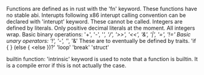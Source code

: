 Functions are defined as in rust with the 'fn' keyword. These functions have no stable abi.
Interupts following x86 interupt calling convention can be declared with 'interupt' keyword. These cannot be called.
Integers are defined by literals. Only positive decimal literals at the moment.
All integers wrap.
Basic binary operations: '+', '-', '*', '/', '>>', '<<', '&', '|', '=', '!='
Basic unary operators: '!', '-', '*', '&'
These are to eventually be defined by traits.
'if <cond> { <then> } (else { <else })?'
'loop'
'break'
'struct'

builtin function:
'intrinsic' keyword is used to note that a function is builtin. It is a compile error if this is not actually the case.
